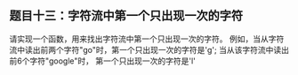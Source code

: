 ## 题目十三：字符流中第一个只出现一次的字符
请实现一个函数，用来找出字符流中第一个只出现一次的字符。
例如，当从字符流中读出前两个字符"go"时，第一个只出现一次的字符是'g';
当从该字符流中读出前6个字符"google"时，
第一个只出现一次的字符是'l'
